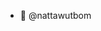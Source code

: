 - 👋  @nattawutbom

<!---
nattawutbom/nattawutbom is a ✨ special ✨ repository because its `README.md` (this file) appears on your GitHub profile.
You can click the Preview link to take a look at your changes.
--->
